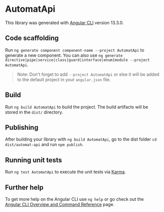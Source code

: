 # AutomatApi

This library was generated with [Angular CLI](https://github.com/angular/angular-cli) version 13.3.0.

## Code scaffolding

Run `ng generate component component-name --project AutomatApi` to generate a new component. You can also use `ng generate directive|pipe|service|class|guard|interface|enum|module --project AutomatApi`.
> Note: Don't forget to add `--project AutomatApi` or else it will be added to the default project in your `angular.json` file. 

## Build

Run `ng build AutomatApi` to build the project. The build artifacts will be stored in the `dist/` directory.

## Publishing

After building your library with `ng build AutomatApi`, go to the dist folder `cd dist/automat-api` and run `npm publish`.

## Running unit tests

Run `ng test AutomatApi` to execute the unit tests via [Karma](https://karma-runner.github.io).

## Further help

To get more help on the Angular CLI use `ng help` or go check out the [Angular CLI Overview and Command Reference](https://angular.io/cli) page.
